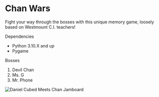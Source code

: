 # **Chan Wars**
Fight your way through the bosses with this unique memory game, loosely based on Westmount C.I. teachers!

Dependencies
* Python 3.10.X and up
* Pygame

Bosses
1. Devil Chan
2. Ms. G
3. Mr. Phone

![Daniel Cubed Meets Chan Jamboard](https://user-images.githubusercontent.com/75279704/157279674-38a1baae-15b8-4490-b09e-6a3acba1c61e.gif)
